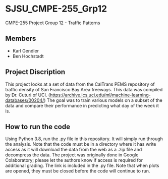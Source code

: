 # SJSU_CMPE-255_Grp12
CMPE-255 Project Group 12 - Traffic Patterns

## Members
* Karl Gendler
* Ben Hochstadt

## Project Discription
This project looks at a set of data from the CalTrans PEMS repository of traffic density of San Francisco Bay Area freeways.
This data was compiled by Dr. Cuturi of UCI. (https://archive.ics.uci.edu/ml/machine-learning-databases/00204/)
The goal was to train various models on a subset of the data and compare their performance in predicting what day of the week it is.

## How to run the code
Using Python 3.8, run the .py file in this repository. It will simply run through the analysis. Note that the code must be in a directory where it has write access as it will download the data from the web as a .zip file and decompress the data. The project was originally done in Google Colaboratory; please let the authors know if access is required for additional grading. The link is included in the .py file. Note that when plots are opened, they must be closed before the code will continue to run.
